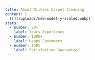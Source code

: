 ```yaml
---
title: About Wilkins Carpet Cleaning
content: |
  ![](/uploads/new-model-y-scaled.webp)
stats:
  - number: 20+
    label: Years Experience
  - number: 1000+
    label: Happy Customers
  - number: 100%
    label: Satisfaction Guaranteed
---
```


